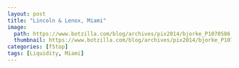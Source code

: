```yaml
---
layout: post
title: "Lincoln & Lenox, Miami"
image:
  path: https://www.botzilla.com/blog/archives/pix2014/bjorke_P1070586.jpg
  thumbnail: https://www.botzilla.com/blog/archives/pix2014/bjorke_P1070586.jpg
categories: [fStop]
tags: [Liquidity, Miami]
---
```





